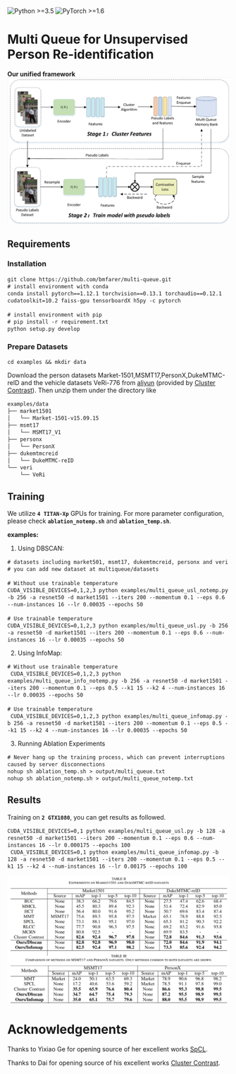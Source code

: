 ![Python >=3.5](https://img.shields.io/badge/Python->=3.6-blue.svg)
![PyTorch >=1.6](https://img.shields.io/badge/PyTorch->=1.6-yellow.svg)

# Multi Queue for Unsupervised Person Re-identification

**Our unified framework**
![framework](figs/framework.png)

## Requirements

### Installation

```shell
git clone https://github.com/bmfarer/multi-queue.git
# install environment with conda
conda install pytorch==1.12.1 torchvision==0.13.1 torchaudio==0.12.1 cudatoolkit=10.2 faiss-gpu tensorboardX h5py -c pytorch

# install environment with pip
# pip install -r requirement.txt
python setup.py develop
```

### Prepare Datasets

```shell
cd examples && mkdir data
```
Download the person datasets Market-1501,MSMT17,PersonX,DukeMTMC-reID and the vehicle datasets VeRi-776 from [aliyun](https://virutalbuy-public.oss-cn-hangzhou.aliyuncs.com/share/data.zip) (provided by [Cluster Contrast](https://github.com/alibaba/cluster-contrast-reid.git)).
Then unzip them under the directory like

```
examples/data
├── market1501
│   └── Market-1501-v15.09.15
├── msmt17
│   └── MSMT17_V1
├── personx
│   └── PersonX
├── dukemtmcreid
│   └── DukeMTMC-reID
└── veri
    └── VeRi
```


## Training

We utilize **`4 TITAN-Xp`** GPUs for training. For more parameter configuration, please check **`ablation_notemp.sh`** and **`ablation_temp.sh`**.

**examples:**

1. Using DBSCAN:
```shell
# datasets including market501, msmt17, dukemtmcreid, personx and veri
# you can add new dataset at multiqueue/datasets

# Without use trainable temperature
CUDA_VISIBLE_DEVICES=0,1,2,3 python examples/multi_queue_usl_notemp.py -b 256 -a resnet50 -d market1501 --iters 200 --momentum 0.1 --eps 0.6 --num-instances 16 --lr 0.00035 --epochs 50

# Use trainable temperature 
CUDA_VISIBLE_DEVICES=0,1,2,3 python examples/multi_queue_usl.py -b 256 -a resnet50 -d market1501 --iters 200 --momentum 0.1 --eps 0.6 --num-instances 16 --lr 0.00035 --epochs 50
```


2. Using InfoMap:
```shell
# Without use trainable temperature
 CUDA_VISIBLE_DEVICES=0,1,2,3 python examples/multi_queue_info_notemp.py -b 256 -a resnet50 -d market1501 --iters 200 --momentum 0.1 --eps 0.5 --k1 15 --k2 4 --num-instances 16 --lr 0.00035 --epochs 50

# Use trainable temperature 
 CUDA_VISIBLE_DEVICES=0,1,2,3 python examples/multi_queue_infomap.py -b 256 -a resnet50 -d market1501 --iters 200 --momentum 0.1 --eps 0.5 --k1 15 --k2 4 --num-instances 16 --lr 0.00035 --epochs 50

```

3. Running Ablation Experiments
```shell
# Never hang up the training process, which can prevent interruptions caused by server disconnections 
nohup sh ablation_temp.sh > output/multi_queue.txt
nohup sh ablation_notemp.sh > output/multi_queue_notemp.txt
```


## Results
Training on **`2 GTX1080`**, you can get results as followed.  
```shell
CUDA_VISIBLE_DEVICES=0,1 python examples/multi_queue_usl.py -b 128 -a resnet50 -d market1501 --iters 200 --momentum 0.1 --eps 0.6 --num-instances 16 --lr 0.000175 --epochs 100
 CUDA_VISIBLE_DEVICES=0,1 python examples/multi_queue_infomap.py -b 128 -a resnet50 -d market1501 --iters 200 --momentum 0.1 --eps 0.5 --k1 15 --k2 4 --num-instances 16 --lr 0.00175 --epochs 100
```
![results](figs/result.png)

# Acknowledgements

Thanks to Yixiao Ge for opening source of her excellent works  [SpCL](https://github.com/yxgeee/SpCL). 

Thanks to Dai for opening source of his excellent works  [Cluster Contrast](https://github.com/alibaba/cluster-contrast-reid.git). 
